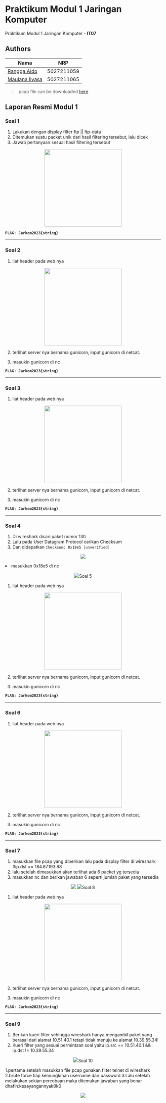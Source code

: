 # Praktikum Modul 1 Jaringan Komputer

Praktikum Modul 1 Jaringan Komputer - **IT07**

## Authors

| Nama                                                | NRP        |
| --------------------------------------------------- | ---------- |
| [Rangga Aldo](https://www.github.com/ranggaaldosas) | 5027211059 |
| [Maulana Ilyasa](https://www.github.com/xxx)        | 5027211065 |

> .pcap file can be downloaded [here](https://drive.google.com/drive/folders/1Jm2cuNbowi4W20roqYETuWLNqjSAEgQx)

## Laporan Resmi Modul 1

### Soal 1

1. Lakukan dengan display filter ftp || ftp-data
2. Ditemukan suatu packet unik dari hasil filtering tersebut, lalu dicek
3. Jawab pertanyaan sesuai hasil filtering tersebut

<p align="center">
    <img src="https://i.ibb.co/hZBs225/IMG-4129.jpg" width=250 length=250>

**`FLAG: Jarkom2023{string}`**

---

### Soal 2

1. liat header pada web nya
<p align="center">
    <img src="https://i.ibb.co/hZBs225/IMG-4129.jpg" width=250 length=250>

2. terlihat server nya bernama gunicorn, input gunicorn di netcat.

3. masukin gunicorn di nc

**`FLAG: Jarkom2023{string}`**

---

### Soal 3

1. liat header pada web nya
<p align="center">
    <img src="https://i.ibb.co/hZBs225/IMG-4129.jpg" width=250 length=250>

2. terlihat server nya bernama gunicorn, input gunicorn di netcat.

3. masukin gunicorn di nc

**`FLAG: Jarkom2023{string}`**

---


### Soal 4

1. Di wireshark dicari paket nomor 130
2. Lalu pada User Datagram Protocol carikan Checksum
3. Dan didapatkan `Checksum: 0x18e5 [unverified]`

<p align="center">
    <img src="https://i.ibb.co/DpF1Ns6/image.png>
    
4. masukkan 0x18e5  di nc

<p align="center">
    <img src="https://i.ibb.co/6nVdD32/image.png>

**`FLAG: Jarkom2023{string}`**

---

### Soal 5

1. liat header pada web nya
<p align="center">
    <img src="https://i.ibb.co/hZBs225/IMG-4129.jpg" width=250 length=250>

2. terlihat server nya bernama gunicorn, input gunicorn di netcat.

3. masukin gunicorn di nc

**`FLAG: Jarkom2023{string}`**

---

### Soal 6

1. liat header pada web nya
<p align="center">
    <img src="https://i.ibb.co/hZBs225/IMG-4129.jpg" width=250 length=250>

2. terlihat server nya bernama gunicorn, input gunicorn di netcat.

3. masukin gunicorn di nc

**`FLAG: Jarkom2023{string}`**

---

### Soal 7

1. masukkan file pcap yang diberikan lalu pada display filter di wireshark #ip.dst == 184.87.193.88
2. lalu setelah dimasukkan akan terlihat ada 6 packet yg tersedia
3. masukkan nc dan berikan jawaban 6 seperti jumlah paket yang tersedia

<p align="center">
    <img src="https://i.ibb.co/nM0cQGC/image.png>
<p align="center">
    <img src="https://i.ibb.co/wJ63krd/image.png>
    
**`FLAG: Jarkom2023{string}`**

---

### Soal 8

1. liat header pada web nya
<p align="center">
    <img src="https://i.ibb.co/hZBs225/IMG-4129.jpg" width=250 length=250>

2. terlihat server nya bernama gunicorn, input gunicorn di netcat.

3. masukin gunicorn di nc

**`FLAG: Jarkom2023{string}`**

---

### Soal 9

1. Berikan kueri filter sehingga wireshark hanya mengambil paket yang berasal dari alamat 10.51.40.1 tetapi tidak menuju ke alamat 10.39.55.34!
2. Kueri filter yang sesuai permintaan soal yaitu ip.src == 10.51.40.1 && ip.dst != 10.39.55.34

<p align="center">
    <img src="https://i.ibb.co/mBDQKkM/image.png>


**`FLAG: Jarkom2023{string}`**

---

### Soal 10

1.pertama setelah masukkan file pcap gunakan filter telnet di wireshark
2.brute force tiap kemungkinan username dan password
3.Lalu setelah melakukan sekian percobaan maka ditemukan jawaban yang benar dhafin:kesayangannyak0k0

<p align="center">
    <img src="https://i.ibb.co/Hp27c6d/image.png>

<p align="center">
    <img src="https://i.ibb.co/58T8GdN/image.png>

**`FLAG: Jarkom2023{string}`**

---











